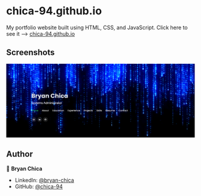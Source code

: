 # chica-94.github.io

My portfolio website built using HTML, CSS, and JavaScript. Click here to see it --> [chica-94.github.io](https://chica-94.github.io/portfolio-dev/)



## Screenshots

<p float="center">
    <img src="./Screenshots/1.png" width="800">
</p>



## Author

👤 **Bryan Chica**

* LinkedIn: [@bryan-chica](https://www.linkedin.com/in/bryan-chica)
* GitHub: [@chica-94](https://github.com/chica-94)
